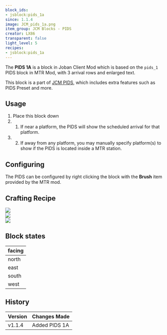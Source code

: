 ```yaml
---
block_ids:
- jsblock:pids_1a
since: 1.1.4
image: JCM_pids_1a.png
item_group: JCM Blocks - PIDS
creator: LX86
transparent: false
light_level: 5
recipes:
- jsblock:pids_1a
---
```


The **PIDS 1A** is a block in Joban Client Mod which is based on the `pids_1` PIDS block in MTR Mod, with 3 arrival rows and enlarged text.

This block is a part of [JCM PIDS](../features/jcm-pids.md), which includes extra features such as PIDS Preset and more.

## Usage
1. Place this block down
1. 1. If near a platform, the PIDS will show the scheduled arrival for that platform.
1. 2. If away from any platform, you may manually specify platform(s) to show if the PIDS is located inside a MTR station.

## Configuring
The PIDS can be configured by right clicking the block with the **Brush** item provided by the MTR mod.

## Crafting Recipe
<div class="crafting">
    <div class="crafting-table">
        <!-- row 1 -->
        <div><img src="../crafting/MTR_Item_Pids_1.png"></div>
        <div><img src="../crafting/MTR_Item_Pids_1.png"></div>
        <div></div>
        <!-- row 2 -->
        <div></div>
        <div></div>
        <div></div>
        <!-- row 3 -->
        <div></div>
        <div></div>
        <div></div>
    </div>
    <div class="crafting-arrow"></div>
    <div class="crafting-result" data-count="2">
        <img src="../crafting/JCM_Item_Pids_1a.png">
    </div>
</div>

## Block states
| facing |
|:-------|
| north  |
| east   |
| south  |
| west   |


## History
|Version|Changes Made |
|:------|:------------|
|v1.1.4 |Added PIDS 1A|